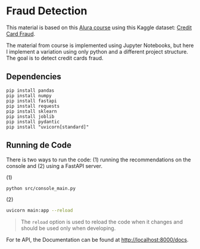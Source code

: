 # Fraud Detection

This material is based on this [Alura course](https://cursos.alura.com.br/course/modelos-preditivos-dados-deteccao-fraude) using this Kaggle dataset: [Credit Card Fraud](https://www.kaggle.com/datasets/gopalmahadevan/fraud-detection-example).

The material from course is implemented using Jupyter Notebooks, but here I implement a variation using only python and a different project structure. The goal is to detect credit cards fraud.

## Dependencies

```    
pip install pandas 
pip install numpy 
pip install fastapi
pip install requests
pip install sklearn
pip install joblib
pip install pydantic
pip install "uvicorn[standard]"
```

## Running de Code

There is two ways to run the code: (1) running the recommendations on the console and (2) using a FastAPI server.

(1)
```bash
python src/console_main.py
```

(2)
```bash
uvicorn main:app --reload
```

> The `reload` option is used to reload the code when it changes and should be used only when developing.

For te API, the Documentation can be found at [http://localhost:8000/docs](http://localhost:8000/docs).